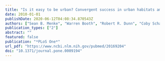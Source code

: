 ```yaml
---
title: "Is it easy to be urban? Convergent success in urban habitats among lineages of a widespread native ant"
date: 2010-01-01
publishDate: 2020-06-12T04:08:34.870543Z
authors: ["Sean B. Menke", "Warren Booth", "Robert R. Dunn", "Coby Schal", "Edward L. Vargo", "Jules Silverman"]
publication_types: ["2"]
abstract: ""
featured: false
publication: "*PLoS One*"
url_pdf: "https://www.ncbi.nlm.nih.gov/pubmed/20169204"
doi: "10.1371/journal.pone.0009194"
---
```


